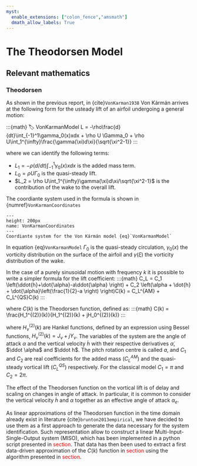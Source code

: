 ```yaml
---
myst:
  enable_extensions: ["colon_fence","amsmath"]
  dmath_allow_labels: True
---
```



# The Theodorsen Model

## Relevant mathematics

### Theodorsen 

As shown in the previous report, in {cite}`VonKarman1938` Von Kármán arrives at the following form for the usteady lift of an airfoil undergoing a general motion:

:::{math}
:label: VonKarmanModel
 L = -\rho\frac{d}{dt}\int_{-1}^1\gamma_0(x)xdx + \rho U \Gamma_0 + \rho U\int_1^{\infty}\frac{\gamma(\xi)d\xi}{\sqrt{\xi^2-1}} 
:::

where we can identify the following terms:
* $L_1 = -\rho (d/dt)\int_{-1}^1\gamma_0(x)xdx$ is the added mass term.
* $L_0 = \rho U \Gamma_0$ is the quasi-steady lift.
* $L_2 = \rho U\int_1^{\infty}\gamma(\xi)d\xi/\sqrt{\xi^2-1}$ is the contribution of the wake to the overall lift.

The coordiante system used in the formula is shown in {numref}`VonKarmanCoordinates` 
```{figure} images/VonKarmanCoordinates.png
---
height: 200px
name: VonKarmanCoordinates
---
Coordiante system for the Von Kármán model {eq}`VonKarmanModel`
```

In equation {eq}`VonKarmanModel` $\Gamma_0$ is the quasi-steady circulation, $\gamma_0(x)$ the vorticity distribution on the surface of the airfoil and $\gamma(\xi)$ the vorticity distribution of the wake.

In the case of a purely sinusoidal motion with frequency $k$ it is possible to write a simpler formula for the lift coefficient:
:::{math}
	C_L = C_1 \left(\ddot{h}+\dot{\alpha}-a\ddot{\alpha} \right) + C_2 \left(\alpha + \dot{h} + \dot{\alpha}\left(\frac{1}{2}-a \right) \right)C(k) = C_L^{AM} + C_L^{QS}C(k)
:::

where $C(k)$ is the Theodorsen function, defined as:
:::{math}
C(k) = \frac{H_1^{(2)}(k)}{H_1^{(2)}(k) + jH_0^{(2)}(k)}
:::

where $H_\nu^{(2)}(k)$ are Hankel functions, defined by an expression using Bessel functions, $H_\nu^{(2)}(k) = J_\nu + jY_\nu$. The variables of the system are the angle of attack $\alpha$ and the vertical velocity $\dot h$ with their respective derivatives $\dot \alpha$, $\ddot \alpha$ and $\ddot h$. The pitch rotation centre is called $a$, and $C_1$ and $C_2$ are real coefficients for the added mass ($C_L^{AM}$) and the quasi-steady vortical lift ($C_L^{QS}$) respectively. For the classical model $C_1 = \pi$ and $C_2 = 2\pi$.

The effect of the Theodorsen function on the vortical lift is of delay and scaling on changes in angle of attack. In particular, it is common to consider the vertical velocity $\dot h$ and $\alpha$ together as an effective angle of attack $\alpha_e$. 

As linear approximations of the Theodorsen function in the time domain already exist in literature {cite}`brunton2013empirical`, we have 
decided to use them as a first approach to generate the data necessary for the system identification. Such representation allow to construct a linear Multi-Input-Single-Output system (MISO), which has been implemented in a python script presented in <span style="color: red;">section</span>. That data has then been used to extract a first data-driven approximation of the $C(k)$ function in <span style="color: red;">section</span> using the algorithm presented in <span style="color: red;">section</span>.